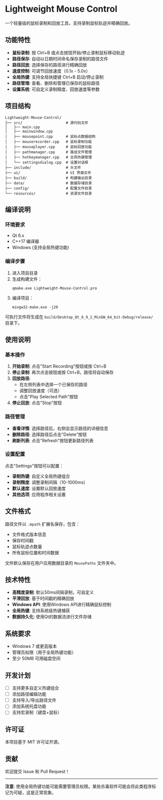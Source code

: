 # Lightweight Mouse Control

一个轻量级的鼠标录制和回放工具，支持录制鼠标轨迹并精确回放。

## 功能特性

- **鼠标录制**: 按 Ctrl+B 或点击按钮开始/停止录制鼠标移动轨迹
- **路径保存**: 自动以日期时间命名保存录制的路径文件
- **路径回放**: 选择保存的路径进行精确回放
- **速度控制**: 可调节回放速度（0.1x - 5.0x）
- **全局热键**: 支持全局快捷键 Ctrl+B 启动/停止录制
- **路径管理**: 查看、删除和管理已保存的鼠标路径
- **设置系统**: 可自定义录制精度、回放速度等参数

## 项目结构

```
Lightweight-Mouse-Control/
├── src/                    # 源代码文件
│   ├── main.cpp
│   ├── mainwindow.cpp
│   ├── mousepoint.cpp      # 鼠标点数据结构
│   ├── mouserecorder.cpp   # 鼠标录制功能
│   ├── mouseplayer.cpp     # 鼠标回放功能
│   ├── pathmanager.cpp     # 路径文件管理
│   ├── hotkeymanager.cpp   # 全局热键管理
│   └── settingsdialog.cpp  # 设置对话框
├── include/                # 头文件
├── ui/                     # UI 界面文件
├── build/                  # 构建输出目录
├── data/                   # 数据存储目录
├── config/                 # 配置文件目录
└── resources/              # 资源文件目录
```

## 编译说明

### 环境要求
- Qt 6.x
- C++17 编译器
- Windows (支持全局热键功能)

### 编译步骤

1. 进入项目目录
2. 生成构建文件：
   ```
   qmake.exe Lightweight-Mouse-Control.pro
   ```
3. 编译项目：
   ```
   mingw32-make.exe -j20
   ```

可执行文件将生成在 `build/Desktop_Qt_6_9_2_MinGW_64_bit-Debug/release/` 目录下。

## 使用说明

### 基本操作

1. **开始录制**: 点击"Start Recording"按钮或按 Ctrl+B
2. **停止录制**: 再次点击按钮或按 Ctrl+B，路径将自动保存
3. **回放路径**:
   - 在左侧列表中选择一个已保存的路径
   - 调整回放速度（可选）
   - 点击"Play Selected Path"按钮
4. **停止回放**: 点击"Stop"按钮

### 路径管理

- **查看详情**: 选择路径后，右侧会显示路径的详细信息
- **删除路径**: 选择路径后点击"Delete"按钮
- **刷新列表**: 点击"Refresh"按钮更新路径列表

### 设置配置

点击"Settings"按钮可以配置：
- **录制热键**: 自定义全局热键组合
- **录制精度**: 调整录制间隔（10-1000ms）
- **默认速度**: 设置默认回放速度
- **其他选项**: 应用程序相关设置

## 文件格式

路径文件以 `.mpath` 扩展名保存，包含：
- 文件格式版本信息
- 保存时间戳
- 鼠标轨迹点数量
- 所有鼠标位置和时间数据

文件默认保存在用户应用数据目录的 `MousePaths` 文件夹中。

## 技术特性

- **高精度录制**: 默认50ms间隔录制，可自定义
- **平滑回放**: 基于时间戳的精确回放
- **Windows API**: 使用Windows API进行精确鼠标控制
- **全局热键**: 支持系统级热键捕获
- **数据持久化**: 使用Qt的数据流进行文件存储

## 系统要求

- Windows 7 或更高版本
- 管理员权限（用于全局热键功能）
- 至少 50MB 可用磁盘空间

## 开发计划

- [ ] 支持更多自定义热键组合
- [ ] 添加路径编辑功能
- [ ] 支持导入/导出路径文件
- [ ] 添加系统托盘功能
- [ ] 支持宏录制（键盘+鼠标）

## 许可证

本项目基于 MIT 许可证开源。

## 贡献

欢迎提交 Issue 和 Pull Request！

---

**注意**: 使用全局热键功能可能需要管理员权限。某些杀毒软件可能会将此类程序标记为可疑，这是正常现象。